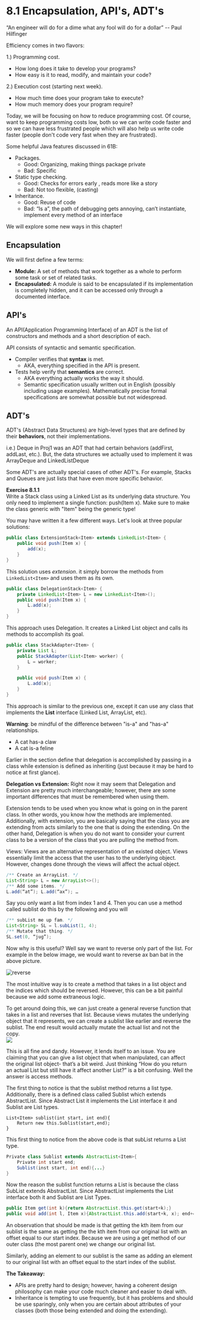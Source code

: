 # 8.1 Encapsulation, API's, ADT's

“An engineer will do for a dime what any fool will do for a dollar” -- Paul Hilfinger

Efficiency comes in two flavors:

1.\) Programming cost.

* How long does it take to develop your programs?
* How easy is it to read, modify, and maintain your code?

2.\) Execution cost \(starting next week\).

* How much time does your program take to execute?
* How much memory does your program require?

Today, we will be focusing on how to reduce programming cost. Of course, want to keep programming costs low, both so we can write code faster and so we can have less frustrated people which will also help us write code faster \(people don't code very fast when they are frustrated\).

Some helpful Java features discussed in 61B:

* Packages.
  * Good: Organizing, making things package private 
  * Bad: Specific
* Static type checking.
  * Good: Checks for errors early , reads more like a story 
  * Bad: Not too flexible, \(casting\) 
* Inheritance.
  * Good: Reuse of code 
  * Bad: “Is a”, the path of debugging gets annoying, can’t instantiate, implement every method of an interface 

We will explore some new ways in this chapter!

## Encapsulation

We will first define a few terms:

* **Module:** A set of methods that work together as a whole to perform some task or set of related tasks. 
* **Encapsulated:** A module is said to be encapsulated if its implementation is completely hidden, and it can be accessed only through a documented interface.

## API's

An API\(Application Programming Interface\) of an ADT is the list of constructors and methods and a short description of each.

API consists of syntactic and semantic specification.

* Compiler verifies that **syntax** is met.
  * AKA, everything specified in the API is present.
* Tests help verify that **semantics** are correct.
  * AKA everything actually works the way it should. 
  * Semantic specification usually written out in English \(possibly including usage examples\). Mathematically precise formal specifications are somewhat possible but not widespread.

## ADT's

ADT's \(Abstract Data Structures\) are high-level types that are defined by their **behaviors**, not their implementations.

i.e.\) Deque in Proj1 was an ADT that had certain behaviors \(addFirst, addLast, etc.\). But, the data structures we actually used to implement it was ArrayDeque and LinkedListDeque

Some ADT's are actually special cases of other ADT's. For example, Stacks and Queues are just lists that have even more specific behavior.

**Exercise 8.1.1**  
Write a Stack class using a Linked List as its underlying data structure. You only need to implement a single function: push\(Item x\). Make sure to make the class generic with "Item" being the generic type!

You may have written it a few different ways. Let's look at three popular solutions:

```java
public class ExtensionStack<Item> extends LinkedList<Item> {
    public void push(Item x) {
        add(x);
    }
}
```

This solution uses _extension_. it simply borrow the methods from `LinkedList<Item>` and uses them as its own.

```java
public class DelegationStack<Item> {
    private LinkedList<Item> L = new LinkedList<Item>();
    public void push(Item x) {
        L.add(x);
    }
}
```

This approach uses Delegation. It creates a Linked List object and calls its methods to accomplish its goal.

```java
public class StackAdapter<Item> {
    private List L;
    public StackAdapter(List<Item> worker) {
        L = worker;
    }

    public void push(Item x) {
        L.add(x);
    }
}
```

This approach is similar to the previous one, except it can use any class that implements the **List** interface \(Linked List, ArrayList, etc\).

**Warning**: be mindful of the difference between "is-a" and "has-a" relationships.

* A cat has-a claw
* A cat is-a feline

Earlier in the section define that delegation is accomplished by passing in a class while extension is defined as inheriting \(just because it may be hard to notice at first glance\).

**Delegation vs Extension:** Right now it may seem that Delegation and Extension are pretty much interchangeable; however, there are some important differences that must be remembered when using them.

Extension tends to be used when you know what is going on in the parent class. In other words, you know how the methods are implemented. Additionally, with extension, you are basically saying that the class you are extending from acts similarly to the one that is doing the extending. On the other hand, Delegation is when you do not want to consider your current class to be a version of the class that you are pulling the method from.

Views: Views are an alternative representation of an existed object. Views essentially limit the access that the user has to the underlying object. However, changes done through the views will affect the actual object.

```java
/** Create an ArrayList. */
List<String> L = new ArrayList<>();
/** Add some items. */
L.add(“at”); L.add(“ax”); …
```

Say you only want a list from index 1 and 4. Then you can use a method called sublist do this by the following and you will

```java
/** subList me up fam. */
List<String> SL = l.subList(1, 4);
/** Mutate that thing. */
SL.set(0, “jug”);
```

Now why is this useful? Well say we want to reverse only part of the list. For example in the below image, we would want to reverse ax ban bat in the above picture.

![reverse](../.gitbook/assets/reverse_list1.png)

The most intuitive way is to create a method that takes in a list object and the indices which should be reversed. However, this can be a bit painful because we add some extraneous logic.

To get around doing this, we can just create a general reverse function that takes in a list and reverses that list. Because views mutates the underlying object that it represents, we can create a sublist like earlier and reverse the sublist. The end result would actually mutate the actual list and not the copy.  
![](../.gitbook/assets/reverse_list2.png)

This is all fine and dandy. However, it lends itself to an issue. You are claiming that you can give a list object that when manipulated, can affect the original list object- that’s a bit weird. Just thinking “How do you return an actual List but still have it affect another List?” is a bit confusing. Well the answer is access methods.

The first thing to notice is that the sublist method returns a list type. Additionally, there is a defined class called Sublist which extends AbstractList. Since Abstract List it implements the List interface it and Sublist are List types.

```text
List<Item> sublist(int start, int end){
    Return new this.Sublist(start,end);
}
```

This first thing to notice from the above code is that subList returns a List type.

```java
Private class Sublist extends AbstractList<Item>{
    Private int start end;
    Sublist(inst start, int end){...}
}
```

Now the reason the sublist function returns a List is because the class SubList extends AbstractList. Since AbstractList implements the List interface both it and Sublist are List Types.

```java
public Item get(int k){return AbstractList.this.get(start+k);}
public void add(int l, Item x){AbstractList.this.add(start+k, x); end+=1}
```

An observation that should be made is that getting the kth item from our sublist is the same as getting the the kth item from our original list with an offset equal to our start index. Because we are using a get method of our outer class \(the most parent one\) we change our original list.

Similarly, adding an element to our sublist is the same as adding an element to our original list with an offset equal to the start index of the sublist.

**The Takeaway:**

* APIs are pretty hard to design; however, having a coherent design philosophy can make your code much cleaner and easier to deal with. 
* Inheritance is tempting to use frequently, but it has problems and should be use sparingly, only when you are certain about attributes of your classes \(both those being extended and doing the extending\).

